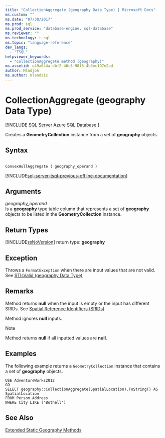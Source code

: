 ```yaml
---
title: "CollectionAggregate (geography Data Type) | Microsoft Docs"
ms.custom: ""
ms.date: "07/30/2017"
ms.prod: sql
ms.prod_service: "database-engine, sql-database"
ms.reviewer: ""
ms.technology: t-sql
ms.topic: "language-reference"
dev_langs: 
  - "TSQL"
helpviewer_keywords: 
  - "CollectionAggregate method (geography)"
ms.assetid: e49a644a-dbf2-46c3-98f5-4b3ec197e2ad
author: MladjoA
ms.author: mlandzic 
---
```

# CollectionAggregate (geography Data Type)
[!INCLUDE [SQL Server Azure SQL Database ](../../includes/applies-to-version/sql-asdb.md)]

Creates a **GeometryCollection** instance from a set of **geography** objects.
  
## Syntax  
  
```  
  
ConvexHullAggregate ( geography_operand )  
```  
  
[!INCLUDE[sql-server-tsql-previous-offline-documentation](../../includes/sql-server-tsql-previous-offline-documentation.md)]

## Arguments
 *geography_operand*  
 Is a **geography** type table column that represents a set of **geography** objects to be listed in the **GeometryCollection** instance.  
  
## Return Types  
 [!INCLUDE[ssNoVersion](../../includes/ssnoversion-md.md)] return type: **geography**  
  
## Exception  
 Throws a `FormatException` when there are input values that are not valid. See [STIsValid &#40;geography Data Type&#41;](../../t-sql/spatial-geography/stisvalid-geography-data-type.md)  
  
## Remarks  
 Method returns **null** when the input is empty or the input has different SRIDs. See [Spatial Reference Identifiers &#40;SRIDs&#41;](../../relational-databases/spatial/spatial-reference-identifiers-srids.md)  
  
 Method ignores **null** inputs.  
  
> [!NOTE]  
>  Method returns **null** if all inputted values are **null**.  
  
## Examples  
 The following example returns a `GeometryCollection` instance that contains a set of **geography** objects.  
  
 ```
 USE AdventureWorks2012  
 GO  
 SELECT geography::CollectionAggregate(SpatialLocation).ToString() AS SpatialLocation  
 FROM Person.Address  
 WHERE City LIKE ('Bothell')
 ```  
  
## See Also  
 [Extended Static Geography Methods](../../t-sql/spatial-geography/extended-static-geography-methods.md)  
  
  
